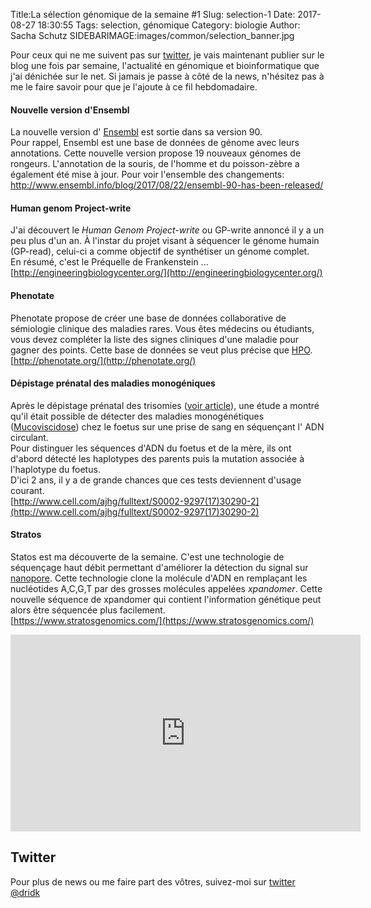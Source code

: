 Title:La sélection génomique de la semaine #1 
Slug: selection-1
Date: 2017-08-27 18:30:55
Tags: selection, génomique
Category: biologie
Author: Sacha Schutz
SIDEBARIMAGE:images/common/selection_banner.jpg

Pour ceux qui ne me suivent pas sur [twitter](https://twitter.com/dridk), je vais maintenant publier sur le blog une fois par semaine, l'actualité en génomique et bioinformatique que j'ai dénichée sur le net. 
Si jamais je passe à côté de la news, n'hésitez pas à me le faire savoir pour que je l'ajoute à ce fil hebdomadaire. 

#### Nouvelle version d'Ensembl 
La nouvelle version d' [Ensembl](http://www.ensembl.org/index.html) est sortie dans sa version 90.   
Pour rappel, Ensembl est une base de données de génome avec leurs annotations.
Cette nouvelle version propose 19 nouveaux génomes de rongeurs.
L'annotation de la souris, de l'homme et du poisson-zèbre a également été mise à jour.
Pour voir l'ensemble des changements:      
[http://www.ensembl.info/blog/2017/08/22/ensembl-90-has-been-released/ ](http://www.ensembl.info/blog/2017/08/22/ensembl-90-has-been-released/ )

#### Human genom Project-write
J'ai découvert le *Human Genom Project-write* ou GP-write annoncé il y a un peu plus d'un an. 
À l'instar du projet visant à séquencer le génome humain (GP-read), celui-ci a comme objectif de synthétiser un génome complet.    
En résumé, c'est le Préquelle de Frankenstein ...      
[http://engineeringbiologycenter.org/](http://engineeringbiologycenter.org/)

#### Phenotate
Phenotate propose de créer une base de données collaborative de sémiologie clinique des maladies rares. Vous êtes médecins ou étudiants, vous devez compléter la liste des signes cliniques d'une maladie pour gagner des points. 
Cette base de données se veut plus précise que [HPO](http://human-phenotype-ontology.github.io/).       
[http://phenotate.org/](http://phenotate.org/)

#### Dépistage prénatal des maladies monogéniques
Après le dépistage prénatal des trisomies ([voir article](dpni.html)), une étude a montré qu'il était  possible de détecter des maladies monogénétiques ([Mucoviscidose](https://fr.wikipedia.org/wiki/Mucoviscidose)) chez le foetus sur une prise de sang en séquençant l' ADN circulant.    
Pour distinguer les séquences d'ADN du foetus et de la mère, ils ont d'abord détecté les haplotypes des parents puis la mutation associée à l'haplotype du foetus.  
D'ici 2 ans, il y a de grande chances que ces tests deviennent d'usage courant.      
[http://www.cell.com/ajhg/fulltext/S0002-9297(17)30290-2](http://www.cell.com/ajhg/fulltext/S0002-9297(17)30290-2)

#### Stratos
Statos est ma découverte de la semaine. C'est une technologie de séquençage haut débit permettant d'améliorer la détection du signal sur [nanopore](https://fr.wikipedia.org/wiki/Nanopore). 
Cette technologie clone la molécule d'ADN en remplaçant les nucléotides A,C,G,T par des grosses molécules appelées *xpandomer*. Cette nouvelle séquence de xpandomer qui contient l'information génétique peut alors être séquencée plus facilement.  
[https://www.stratosgenomics.com/](https://www.stratosgenomics.com/)

<p>     <iframe width="560" height="315" src="https://www.youtube.com/embed/ADzIXItP4hE" frameborder="0" allowfullscreen></iframe> </p>

## Twitter
Pour plus de news ou me faire part des vôtres, suivez-moi sur [twitter @dridk](https://twitter.com/dridk)